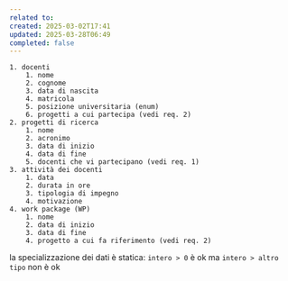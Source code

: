 ```yaml
---
related to: 
created: 2025-03-02T17:41
updated: 2025-03-28T06:49
completed: false
---
```

```
1. docenti
	1. nome
	2. cognome
	3. data di nascita
	4. matricola
	5. posizione universitaria (enum)
	6. progetti a cui partecipa (vedi req. 2)
2. progetti di ricerca
	1. nome
	2. acronimo
	3. data di inizio
	4. data di fine
	5. docenti che vi partecipano (vedi req. 1)
3. attività dei docenti
	1. data 
	2. durata in ore
	3. tipologia di impegno
	4. motivazione
4. work package (WP)
	1. nome
	2. data di inizio
	3. data di fine
	4. progetto a cui fa riferimento (vedi req. 2)
```

la specializzazione dei dati è statica: `intero > 0` è ok ma `intero > altro tipo` non è ok